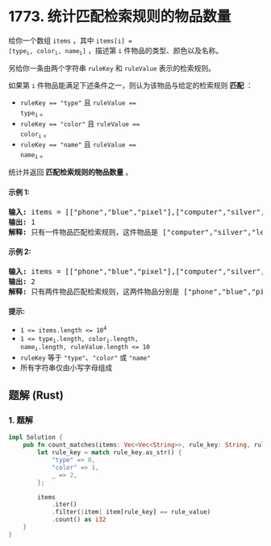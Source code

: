 # 1773. 统计匹配检索规则的物品数量
给你一个数组 `items` ，其中 <code>items[i] = [type<sub>i</sub>, color<sub>i</sub>, name<sub>i</sub>]</code> ，描述第 `i` 件物品的类型、颜色以及名称。

另给你一条由两个字符串 `ruleKey` 和 `ruleValue` 表示的检索规则。

如果第 `i` 件物品能满足下述条件之一，则认为该物品与给定的检索规则 **匹配** ：
* `ruleKey == "type"` 且 <code>ruleValue == type<sub>i</sub></code> 。
* `ruleKey == "color"` 且 <code>ruleValue == color<sub>i</sub></code> 。
* `ruleKey == "name"` 且 <code>ruleValue == name<sub>i</sub></code> 。

统计并返回 **匹配检索规则的物品数量** 。

#### 示例 1:
<pre>
<strong>输入:</strong> items = [["phone","blue","pixel"],["computer","silver","lenovo"],["phone","gold","iphone"]], ruleKey = "color", ruleValue = "silver"
<strong>输出:</strong> 1
<strong>解释:</strong> 只有一件物品匹配检索规则，这件物品是 ["computer","silver","lenovo"] 。
</pre>

#### 示例 2:
<pre>
<strong>输入:</strong> items = [["phone","blue","pixel"],["computer","silver","phone"],["phone","gold","iphone"]], ruleKey = "type", ruleValue = "phone"
<strong>输出:</strong> 2
<strong>解释:</strong> 只有两件物品匹配检索规则，这两件物品分别是 ["phone","blue","pixel"] 和 ["phone","gold","iphone"] 。注意，["computer","silver","phone"] 未匹配检索规则。
</pre>

#### 提示:
* <code>1 <= items.length <= 10<sup>4</sup></code>
* <code>1 <= type<sub>i</sub>.length, color<sub>i</sub>.length, name<sub>i</sub>.length, ruleValue.length <= 10</code>
* `ruleKey` 等于 `"type"`、`"color"` 或 `"name"`
* 所有字符串仅由小写字母组成

## 题解 (Rust)

### 1. 题解
```Rust
impl Solution {
    pub fn count_matches(items: Vec<Vec<String>>, rule_key: String, rule_value: String) -> i32 {
        let rule_key = match rule_key.as_str() {
            "type" => 0,
            "color" => 1,
            _ => 2,
        };

        items
            .iter()
            .filter(|item| item[rule_key] == rule_value)
            .count() as i32
    }
}
```
